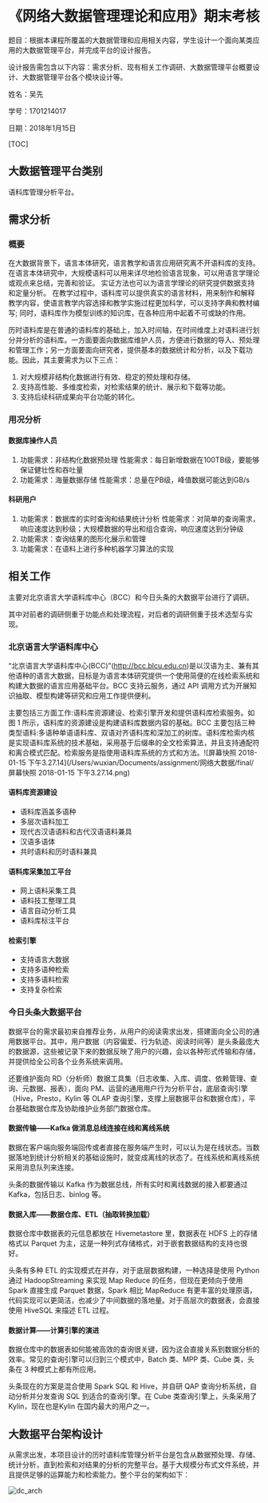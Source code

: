 # 《网络大数据管理理论和应用》期末考核

题目：根据本课程所覆盖的大数据管理和应用相关内容，学生设计一个面向某类应用的大数据管理平台，并完成平台的设计报告。

设计报告需包含以下内容：需求分析、现有相关工作调研、大数据管理平台概要设计、大数据管理平台各个模块设计等。 



姓名：吴先

学号：1701214017

日期：2018年1月15日



[TOC]

## 大数据管理平台类别

语料库管理分析平台。

## 需求分析

### 概要

在大数据背景下，语言本体研究，语言教学和语言应用研究离不开语料库的支持。 在语言本体研究中，大规模语料可以用来详尽地检验语言现象，可以用语言学理论或观点来总结，完善和验证。 实证方法也可以为语言学理论的研究提供数据支持和定量分析。 在教学过程中，语料库可以提供真实的语言材料，用来制作和解释教学内容，使语言教学内容选择和教学实施过程更加科学，可以支持字典和教材编写; 同时，语料库作为模型训练的知识库，在各种应用中起着不可或缺的作用。

历时语料库是在普通的语料库的基础上，加入时间轴，在时间维度上对语料进行划分并分析的语料库。一方面要面向数据库维护人员，方便进行数据的导入、预处理和管理工作；另一方面要面向研究者，提供基本的数据统计和分析，以及下载功能。因此，其主要需求为以下三点：

1. 对大规模非结构化数据进行有效、稳定的预处理和存储。
2. 支持高性能、多维度检索，对检索结果的统计、展示和下载等功能。
3. 支持后续科研成果向平台功能的转化。

### 用况分析

#### 数据库操作人员

1. 功能需求：非结构化数据预处理
   性能需求：每日新增数据在100TB级，要能够保证健壮性和吞吐量
2. 功能需求：海量数据存储
   性能需求：总量在PB级，峰值数据可能达到GB/s

#### 科研用户

1. 功能需求：数据库的实时查询和结果统计分析
   性能需求：对简单的查询需求，响应速度达到秒级；大规模数据的导出和组合查询，响应速度达到分钟级
2. 功能需求：查询结果的图形化展示和管理
3. 功能需求：在语料上进行多种机器学习算法的实现

## 相关工作

主要对北京语言大学语料库中心（BCC）和今日头条的大数据平台进行了调研。

其中对前者的调研侧重于功能点和处理流程，对后者的调研侧重于技术选型与实现。

### 北京语言大学语料库中心

“北京语言大学语料库中心(BCC)”(http://bcc.blcu.edu.cn)是以汉语为主、兼有其他语种的语言大数据，目标是为语言本体研究提供一个使用简便的在线检索系统和构建大数据的语言应用基础平台。BCC 支持云服务，通过 API 调用方式为开展知识抽取、模型构建等研究和应用工作提供便利。

主要包括三方面工作:语料库资源建设、检索引擎开发和提供语料库检索服务。如图 1 所示，语料库的资源建设是构建语料库数据内容的基础。BCC 主要包括三种类型语料:多语种单语语料库、双语对齐语料库和深加工的树库。语料库检索内核是实现语料库系统的技术基础，采用基于后缀串的全文检索算法，并且支持通配符和离合模式匹配。检索服务是指使用语料库系统的方式和方法。![屏幕快照 2018-01-15 下午3.27.14](/Users/wuxian/Documents/assignment/网络大数据/final/屏幕快照 2018-01-15 下午3.27.14.png)

#### 语料库资源建设

* 语料库涵盖多语种
* 多层次语料加工
* 现代古汉语语料和古代汉语语料兼具
* 汉语多语体
* 共时语料和历时语料兼具

#### 语料库采集加工平台

* 网上语料采集工具
* 语料技工整理工具
* 语言自动分析工具
* 语料库标注平台

#### 检索引擎

* 支持语言大数据
* 支持多语种检索
* 支持多语料检索
* 支持复杂检索

### 今日头条大数据平台

数据平台的需求最初来自推荐业务，从用户的阅读需求出发，搭建面向全公司的通用数据平台。其中，用户数据（内容偏爱、行为轨迹、阅读时间等）是头条最庞大的数据源，这些被记录下来的数据反映了用户的兴趣，会以各种形式传输和存储，并提供给全公司各个业务系统来调用。

还要维护面向 RD（分析师）数据工具集（日志收集、入库、调度、依赖管理、查询、元数据、报表），面向 PM、运营的通用用户行为分析平台，底层查询引擎（Hive，Presto，Kylin 等 OLAP 查询引擎，支撑上层数据平台和数据仓库），平台基础数据仓库及协助维护业务部门数据仓库。

#### 数据传输——Kafka 做消息总线连接在线和离线系统

数据在客户端向服务端回传或者直接在服务端产生时，可以认为是在线状态。当数据落地到统计分析相关的基础设施时，就变成离线的状态了。在线系统和离线系统采用消息队列来连接。

头条的数据传输以 Kafka 作为数据总线，所有实时和离线数据的接入都要通过 Kafka，包括日志、binlog 等。

#### 数据入库——数据仓库、ETL（抽取转换加载）

数据仓库中数据表的元信息都放在 Hivemetastore 里，数据表在 HDFS 上的存储格式以 Parquet 为主，这是一种列式存储格式，对于嵌套数据结构的支持也很好。

头条有多种 ETL 的实现模式在并存，对于底层数据构建，一种选择是使用 Python 通过 HadoopStreaming 来实现 Map Reduce 的任务，但现在更倾向于使用 Spark 直接生成 Parquet 数据，Spark 相比 MapReduce 有更丰富的处理原语，代码实现可以更简洁，也减少了中间数据的落地量。对于高层次的数据表，会直接使用 HiveSQL 来描述 ETL 过程。

#### 数据计算——计算引擎的演进

数据仓库中的数据表如何能被高效的查询很关键，因为这会直接关系到数据分析的效率。常见的查询引擎可以归到三个模式中，Batch 类、MPP 类、Cube 类，头条在 3 种模式上都有所应用。

头条现在的方案是混合使用 Spark SQL 和 Hive，并自研 QAP 查询分析系统，自动分析并分发查询 SQL 到适合的查询引擎。在 Cube 类查询引擎上，头条采用了 Kylin，现在也是Kylin 在国内最大的用户之一。

## 大数据平台架构设计

从需求出发，本项目设计的历时语料库管理分析平台是包含从数据预处理、存储、统计分析，直到检索和对结果的分析的完整平台。基于大规模分布式文件系统，并且提供足够的运算能力和检索能力。整个平台的架构如下：

![dc_arch](/Users/wuxian/Documents/assignment/网络大数据/final/dc_arch.png)

